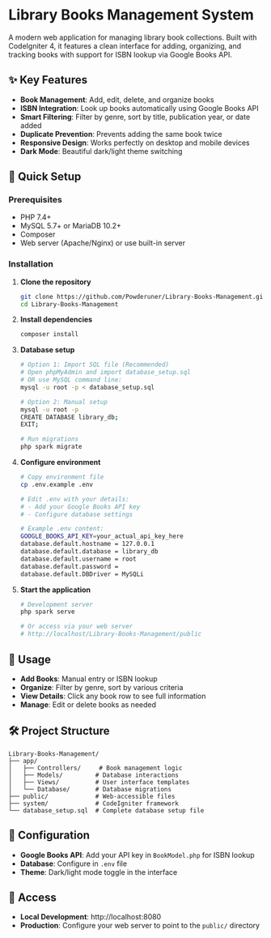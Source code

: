 # Library Books Management System

A modern web application for managing library book collections. Built with CodeIgniter 4, it features a clean interface for adding, organizing, and tracking books with support for ISBN lookup via Google Books API.

## ✨ Key Features

- **Book Management**: Add, edit, delete, and organize books
- **ISBN Integration**: Look up books automatically using Google Books API
- **Smart Filtering**: Filter by genre, sort by title, publication year, or date added
- **Duplicate Prevention**: Prevents adding the same book twice
- **Responsive Design**: Works perfectly on desktop and mobile devices
- **Dark Mode**: Beautiful dark/light theme switching

## 🚀 Quick Setup

### Prerequisites
- PHP 7.4+ 
- MySQL 5.7+ or MariaDB 10.2+
- Composer
- Web server (Apache/Nginx) or use built-in server

### Installation

1. **Clone the repository**
   ```bash
   git clone https://github.com/Powderuner/Library-Books-Management.git
   cd Library-Books-Management
   ```

2. **Install dependencies**
   ```bash
   composer install
   ```

3. **Database setup**
   ```bash
   # Option 1: Import SQL file (Recommended)
   # Open phpMyAdmin and import database_setup.sql
   # OR use MySQL command line:
   mysql -u root -p < database_setup.sql
   
   # Option 2: Manual setup
   mysql -u root -p
   CREATE DATABASE library_db;
   EXIT;
   
   # Run migrations
   php spark migrate
   ```

4. **Configure environment**
   ```bash
   # Copy environment file
   cp .env.example .env
   
   # Edit .env with your details:
   # - Add your Google Books API key
   # - Configure database settings
   
   # Example .env content:
   GOOGLE_BOOKS_API_KEY=your_actual_api_key_here
   database.default.hostname = 127.0.0.1
   database.default.database = library_db
   database.default.username = root
   database.default.password = 
   database.default.DBDriver = MySQLi
   ```

5. **Start the application**
   ```bash
   # Development server
   php spark serve
   
   # Or access via your web server
   # http://localhost/Library-Books-Management/public
   ```

## 🎯 Usage

- **Add Books**: Manual entry or ISBN lookup
- **Organize**: Filter by genre, sort by various criteria
- **View Details**: Click any book row to see full information
- **Manage**: Edit or delete books as needed

## 🛠️ Project Structure

```
Library-Books-Management/
├── app/
│   ├── Controllers/     # Book management logic
│   ├── Models/         # Database interactions
│   ├── Views/          # User interface templates
│   └── Database/       # Database migrations
├── public/             # Web-accessible files
├── system/             # CodeIgniter framework
└── database_setup.sql  # Complete database setup file
```

## 🔧 Configuration

- **Google Books API**: Add your API key in `BookModel.php` for ISBN lookup
- **Database**: Configure in `.env` file
- **Theme**: Dark/light mode toggle in the interface

## 📱 Access

- **Local Development**: http://localhost:8080
- **Production**: Configure your web server to point to the `public/` directory


